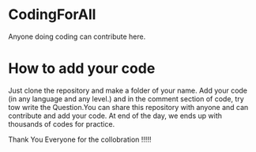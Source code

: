 # CodingForAll
Anyone doing coding can contribute here.

# How to add your code
Just clone the repository and make a folder of your name. Add your code (in any language and any level.) and in the comment section of code, try tow write the Question.You can share this repository with anyone and can contribute and add your code. At end of the day, we ends up with thousands of codes for practice.

Thank You Everyone for the collobration !!!!!

